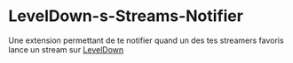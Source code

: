 # LevelDown-s-Streams-Notifier
Une extension permettant de te notifier quand un des tes streamers favoris lance un stream sur [LevelDown](http://leveldown.fr)
